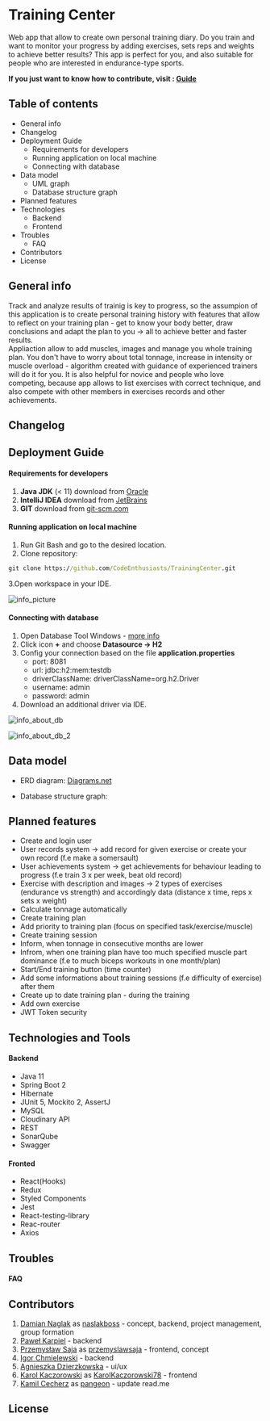 # Training Center 

Web app that allow to create own personal training diary. Do you train and want to monitor your progress by adding exercises, 
sets reps and weights to achieve better results? This app is perfect for you, and also suitable for people who are interested 
in endurance-type sports. 

**If you just want to know how to contribute, visit : [Guide](https://github.com/CodeEnthusiasts/TrainingCenter/wiki/How-to-contribute%3F)**

## Table of contents
* General info
* Changelog
* Deployment Guide
    * Requirements for developers
    * Running application on local machine
    * Connecting with database
* Data model
    * UML graph
    * Database structure graph
* Planned features
* Technologies
    * Backend
    * Frontend
* Troubles
    * FAQ
* Contributors
* License

## General info
Track and analyze results of trainig is key to progress, so the assumpion of this application is to create personal training 
history with features that allow to reflect on your training plan - get to know your body better, draw conclusions and adapt the plan 
to you -> all to achieve better and faster results. <br> Appliaction allow to add muscles, images and manage you whole training plan. 
You don't have to worry about total tonnage, increase in intensity or muscle overload - algorithm created with guidance of 
experienced trainers will do it for you. It is also helpful for novice and people who love competing, because app allows 
to list exercises with correct technique, and also compete with other members in exercises records and other achievements.

## Changelog

## Deployment Guide
#### Requirements for developers
1. **Java JDK** (< 11) download from [Oracle](https://www.oracle.com/pl/java/technologies/javase-downloads.html)
2. **IntelliJ IDEA** download from [JetBrains](https://www.jetbrains.com/idea/download/#section=windows)
3. **GIT** download from [git-scm.com](https://git-scm.com/downloads) 
 
#### Running application on local machine
1. Run Git Bash and go to the desired location.
2. Clone repository:
```cmd
git clone https://github.com/CodeEnthusiasts/TrainingCenter.git
```
3.Open workspace in your IDE.

![info_picture](readme-img/open_project.PNG)

#### Connecting with database
1. Open Database Tool Windows - [more info](https://www.jetbrains.com/help/idea/database-tool-window.html)
2. Click icon **+** and choose **Datasource -> H2**
3. Config your connection based on the file **application.properties**
    * port: 8081
    * url: jdbc:h2:mem:testdb
    * driverClassName: driverClassName=org.h2.Driver
    * username: admin
    * password: admin
4. Download an additional driver via IDE.

![info_about_db](readme-img/test_db.PNG) 

![info_about_db_2](readme-img/test_db_2.PNG)

## Data model
* ERD diagram:
[Diagrams.net](https://viewer.diagrams.net/?highlight=0000ff&edit=_blank&layers=1&nav=1#R7Z1dU%2BM4FoZ%2FDVW7F1C25a9cNjQzUNPd9AI9vds3lJsY8E4SM47TwP76tRPLTiKFSLFlHcnqmto1TkiIz5vH0qtzjo7Q2fT19yx6fvqcjuPJkWONX4%2FQxyOn%2BBfYxf%2BVZ97wGeSuzjxmyXh1zm5O3CT%2Fi6uTVnV2kYzj%2BcYT8zSd5Mnz5sn7dDaL7%2FONc1GWpS%2BbT3tIJ5vv%2Bhw9xsSJm%2FtoQp79nozzp%2Bqs7Y%2BaBy7i5PGpeuvQ8VcP%2FIzu%2F3rM0sWser8jBz0s%2F60enkb4taoPOn%2BKxunL2il0foTOsjTNV0fT17N4Ul5cfNlWv%2FfbjkfrvzuLZznLL6DT0%2Bml%2Fed35%2BL7%2FPzj8ePvFx%2BOj20rXL3Or2iyqK7It3mczau%2FOX%2FD16n485%2FLwzz6WZ46nedRllfhRFZxoghQHiWzOCtO2MufJ5PoeZ4sn74685RMxp%2Bit3SR4xfCP50%2BJK%2Fx%2BHoVzfK5RWA%2FFS9W%2Fli%2B%2BEPx4jfVH1M%2BHE2Sx1lxfF98%2BPIdT7N4Xvwtn6J5Xj2DvDzVFfsVZ3n8unaquly%2Fx%2Bk0zrO34inVo8ehVcWuEvex7fnVmZdGK05QnXtak4kdViejSp%2BP9cs3MSoOqjBxhWxEhGxntIrPnyfR5Lr45kSzx2XgNuNSXtxxlj7fRtljnFcnntOkvKznv4prV0cgmUzO0klahneWzspXytPn6sFJ%2FIB%2F92ea5%2BkUR7G6IPWLLi%2BGd1r8V1yeM%2BvEO%2FKKP%2Fes%2BNlufi7%2BK5%2Be5WfpbJ5nhajK14iL2L7EZXwpsd0j7v0hryKMGMOLhEUXc3Etul%2F%2F4IvvEpRRE1%2Fu0Flbodv%2B9qXFBX2YLGH2lIzH8YwnJiPmmKwFAfUbA5uIQfELZ87Rh%2BItLXEHp5e%2FX365LQ6%2BXC3%2F99unT5Ijjzm7eu7p%2FDm6T2aPn1a%2F6W9Jw%2BtPGq%2B7v65uv1JxlIDxdlyVgDHrvVZgdFHL6Hb%2BhYzHCX69tiSupQuZxC4RgEUxPJ1F05idrH9%2BuD67%2BHD9D%2BT8c8VWFcDaU2ThgNQzIBUF0pF8kPo6g9RjDog8kAZEAJ6j%2BfwlzfgGtsNjKXtw4bCUNHUMSztiqe3Ih2lbAwg0TNkjIg2mWAJrAYinUTLp1hDAqA2toaCWPfRgUOuQVpFBbVeo9aSjFkdTS9RyrIjIQy3pwJhxa8fBhQNTcpJSLkZ%2BjPPi5mqWJItHjhE2RfGS5Mj12CDpiFuRdNSYbwBYkawVrtCKpENON7RakXQUmHHgV%2B57RXLXwcBXKjkkA%2BbmisxMRRik5a9UIp0nKkiBiQoiJyovqzcWhuKPV99OP51D525PgYfDWXLJ2nC2I87KX8hEbZepQXPWZQ6IPM6SK8llhnfvI%2BCbi6vrW63Zyy4GOOwlDSTD3o7YC2DhE7X1mUDDlz0i8uBLWkHz4m%2FtHb7rbv72UzQmMrtCwBAZv5shsgAiy18fdduaSpCJXGsXMJFd0vdZvfG3WdLWethYM9UXqxxhhoPVtvm0Bqu7sRrKx2rbeQxorPrMEZGHVXKm8TMdv33fi9ahMJM9hnCYqUbdtJLMrNs5yGMmHgyvhfc32WkKXVJTgbppj1I3PY0e47uOchXWsw5USDnoKd5QCIvctuWyhrC7CevKJixyyZVNjQjbqBcuYZFLLj%2BW9dBdAXb9YECw5Qk9FNjaASmF89l4kUWz%2B7iIRZkgvytiA0qYDnFQ6hZOLmV6j2ihE5gwHahh3wBImA7Yy293J0xTwyvwm0m6N1olTAcKGDgBaeBITZg%2B4KZ7NLy8ag5l7b4PI7tfpRlbSRjLKXnVPbMcjwG0dOIDBTylkPSUxlEuIeHv%2FYOPH261zsTmkAoYMoeOIbMoMlMysfsms869%2BWrpQiYzaQeOk3le%2Bg9yEFyVw1hfr8%2FPLm8ur77oDGQOhcABsunxJwzItPTsvomsc5O%2FUIEmfyFpPGEi3y3a5wMONkOQI%2FZwWKtGTw41WUtJvO6btTr3AAwV6MiBJ0DrrF1kUZ6kMymj39vLz%2BXY9%2Fvl7cXVt9vmxI%2BrL%2Bf6l8ZwKAYMoUemIYc4QrMu8goMb1v3CTKhR%2BwL8fIITRpE0%2BIzT4uPdse3gQBtyOtZWg95OQIMB6im84YwoNISvPsGqs6tN0YKtN4Ykf5OnkwFWQtcNeA6g7iLNhx9g9i04RAHYkoeeN8gJq0ljfLAG%2FVCRjFp%2F4jKAz%2BsPOdIjeS1nnQChcwO3tAWzhiqoxAd0EkbWwQ4M5xW9t0rWB1Lj24a%2FLFw7f2x6BWwjkWaBzd58REf8ydTXLG7uMK2yG70yKFETlxxhWOpYQPIL65oRN6quIIWXoFfTNIF0Km4olEv3NGnY5FGgCmugF5cwaOsd4ocR%2F0qzTgJwlhOK67omeUa9%2FNspAsZ5KSNYIorencSeKQChsx4xmbI3D2ZacUV%2FZLZ1sOJ2CNdwGS2HSIAWfw8BwLk%2BkD3Lvg8WoGDZtOGSRiaqWUWPbO5rb8Fms3wmzA5NmlBFWyO86RM%2Fu00G2IYOQ48QYcDWTVa%2BKgJWVp9Rc%2BQ1bgDc6NdyJAlvSHR%2B%2BmZIuMWQoEDZtOPRxyYaevy%2FYIZv5ueYIbfkKdJE9gGs%2BA84KGMhTvp%2B9wvcvFX0CC3e%2BRSCy96Rq7GnXYa7UJGLun4tK1kG0YZG0904dDUdMkRR1Na9UTPNCWNI42qJxr1QuYpae7Aqp5QITWtJ5GAwTIi5z1ni3lx8Uw%2B%2BM588CBgxG3dTkVA3NSYnABIB0fsAQeTDo7IuYlW6eC1egHfThE5PTHp4ODTwTmUBecebKZGwlguPx0cadw%2FtJEuZJBT%2BoeadPDeZ0ccUoFDZtNuVBiZ5aeDI427jTbSBUxmPLFeJ3M8v8%2BS554ajuL1AtvSe8GAQwxg2OuaRqLC2Asg39tta2BBhq%2FLHhF58CU9ptUhkOHwoFISOQQDBtCeKcgRB2j5ueKe1vuiN%2BoFjGivv33Rtw%2FYDGYV3OWeRAIHy6TfeFuyq7gqXyfRbGe4BrSie4ywLYyXdH2Llbe2uMCp0RUGwJKux17AAWZJ1yOtRK2WdD0FGsN4pOGnwpJuV%2FlXR8NbDuZQJZgbOL43Ab8PAJhX8d8H5C8H%2Bzr3oKmlC%2Fgm4JPGY7%2BLDm0OmgIHvRcsOIQEh9vGDxPGbfmLxb7O%2FWl8BcwwnzTDxsnDQ3K%2FmORvENjMe4BZ7mhercYhLjgsN31whLEcwOKzr3MfHF%2BBPjg%2B6YYtfec7iJmZuw50z9jkEBIccJs%2BOeLALX9RGlfe6QluBfrkBKR9Fc%2FGSmH7SP9cew4lgSF3QPpyhtxdkVt%2Bh7NA53Y7tXYhk5s0sA7fLx7awUAa%2F3DoDA7XTXWrMK4DaKMW6FzeyrGRtTyuk17WbDH9GWd36cPd8yQqru%2F4Lq8yAHdutaH9lhccoYSDTlN%2BKg6d8numBTrXnwYK1J%2FiWREVnfFrfL%2FI32Gn%2FshUsGo0NFWj4pDJ2vdMYHhJk0inoqRavZChSRo58ttMHnwwpGomDnXB4TnpWn3NkjRL8redoRpQJRPRmpKSW1Fje6M1pS8uZGoYPgDqmEL2vct31zFRwyvwC0n6PVrVMYUKWD4haflAvfsOvP6IQ03v3HLdftVlXCdh%2FKbUH%2FXNb51Np1AB0wmPn%2BGsww5kDyoOcYBh8cjYWcJYTKkp6pnFI9LN0ofFIwW8rBHpZYmvBR1KDSeHAKDwFlkmfVwYb2l1P%2F0Ct27eo%2BfyQaNeuMhFNjmiwQusy2yVw9YRKpuhOqktU3kiDIapNjnKwQ3JbuL5vLzRGiefcPJd5pRtgZFTo6OBfCe%2F0bg6HcmQTVlak30z7NDJb9QL%2BW5IrpUBc%2FKHbeDziAjKmjmyTfMCYdiW3kAM2Rr3LmikC5nZ5PqYHAO%2F9u29f%2Bo%2F8%2BFQBhwQGzdJGIildwSr301PECtgJTmklSS5D4HmfQV4VAEGwvhbaSDcPYTlt%2FJCjsZ9BRrtQqYwaSONo7eyguoljv9qV86vd0YKT3jh4FSN7G41cSq9wRZyNC7nb7QLGaeU3ap7a3M7FO6q1wsAOSYrWxx3pbfHQo7GadmNdgFzF78y0ZE2TwR4u7eXn8u9Tb9f3l5cfbttTvy4%2BqK1gcChBDDkRaTNZMjbEXnlN7BCqK0%2FBJm8HDvPyiMv6eCULWWFcHd1MFT6cqgBDn3b7rti6LubvtJ7YCHU1k4CTV%2F2HHl59CUNnzofe7zIIqZCmMEClT3AcICqxjbDagJVeocshNr6RKCBCn%2BTYYRIJ2eW5vHOzqviDgZSaMijCjAUxiMvQ2ERpRXSKeySnpFOhYa1egFz2CV9nUMKDYdSWcgRUjgQJecul9PoMd4ZpwHVEx6HmIK4onDEWn9tj8RFTI3JB4CKQpe7Pa%2F03oDIJeceWlUUugpMP1xy%2BgGsorA%2BGHhpIYeawNTy4wQ14PwGMG3h57f03oDIa7vSDXnOUksXMLw9cs5SXML4bpFNpHAaO0i2o7eDxKENOChWozmHkiiW3hoQeeSyt04GkqdAbw6PXJqeFp95Wny0rja7wCNgjcnaSf%2BMnslq%2BmcIIyuAJoAe6UFphVYFWmh4pFE0Xczvi5GuSK9iKFY%2BhwKgMNej2FaGuV0xl1JW2C9zPYpvpBFzG%2FXCZa5HMXfKfdvm%2FWzcNhD28igBCnuRR7L3Op2YVdTikaYuDK%2Bi2h7Npw0pAauHut1HzCdxCvFuCWAZ1WP%2FPr6zjEoLr7jvo0%2BSWqtl1Fq9cO%2BWyCedeLOMCnIZlUNN79xxvX7VZbx7YfxmvT0LjG7bkjXAU51GupDhTTr3QLZY030hlUMdUGDsGbtfHIxpC6m9wtjT2%2B33FHD7PYrbXzpP%2FRhP2w6UvvDl0QIU%2BKKAnGd9Xq4E7QzUkNynehMgXF9KqWyip%2FD74iKmxtwFgPdUa1uhFP5A802BAgWmLwH4TYHqg4F7TxxqArPaE5jpjjB%2By0%2FhD3TeHSiAP9lBAZTdgeoD7D35eltPHOKAw2KT9SSMxfJz%2BPHkTU8Ww095QiFlg6B4fp8lz0xdzdrhVveuOxwCAMPbkHSbDG874i2AzP6QtKY08vob9UJGLukfdVc0NZAkUp5Aw0EraVp9rgK%2FM1RDsvKJdjyI1Syo0%2FcFBE0NLwiAlx%2BybxkDxssPSS9IKy8%2FVMAOCkk7yHj5IL18DjXBueka%2F0gYv%2BV7%2BdjB0tI%2FChXwj0akf2S8fFY29yQOMCwekXf6m7z4oI%2F50%2FlrnN0nc5PTVDzi4qjgeVDgnXhspK0zRwUET40bKYCJ0Ih9BzcoEyHXIm%2BkWk2ERvDvpa5F3kuBTYQGPv%2FhEBGUe65rmfUcYdiWPv9xrbaZxoDnP410ITObXMzJ4mcJO9nUBzcXV9c613DwyAIOhdvu4WcoDDeLybXarhGBpjC7LSiPwuQyTkHhOE%2FKJKa7xSzJWxhJyNHZSOKJLxyctt3Bz%2BAUcJKSa7W1mkDzlD0i0niKt5zfGtXeJbO7LJ7H2a%2F9Br%2F%2Bw1D2OILhpt129wrDzd3clN5C1K33gdSRmzb7Ooo8bpJ2zEsSl28sfvb%2F8erb6adyR%2FGv1%2BdnlzeXV190pi%2BHGuDQt23TK0Pf3fQN5dO3rccDmr4uc0Tk0Ze0YV6Wb3yoA7B%2BMBA3gCPOYLjqqJGirSRXHVs6Vx2t25M16gVMVoeyGUmrkqWBlCnxBBcMTltvcWlwuhunrnScUjbQ1AmnngI2AWVfyqUMC%2B7czeP5vFy0WsPqUGDJETo4sKQ0g4vuTRrzUZmKXF31A9KY3fqpAkKmRi6G%2FETmRtwKJTJTWlXrlMjcqBfy%2FY2csQFLZN4%2FNRlojjOPvuDchE06iDCiy89xpuy9ptF0RYFsEMpWapJrPKkHA3HoORQDBtCU7doMoDsCtPz0Z8pGcPoA2lfAT6LslVZ82jgrVQiAzdqnAnJoBA6STTKKMCQDSKGm7O%2BmEZMVSEbxSR%2FqKZ2MS4t%2FnL6I6qyrP2oVzE%2Fx2244YFALOevab%2Bs%2BgUZtwBwReaglDaJCg%2FMCOhBGvwNiM7tWwLAZo8KwWQCb5edkB22NJ8hsrrULmM2UzSvxMHjx3CeDtacvhxrg0FeNjTKVpC%2BAzG3KTpk6pRoqsFGmS9koc1613LyLq56bjCncQ0lDVHDHSpeyY%2BUf8dttfP80S%2F5exOcTs8vErg2j66LdvZtMCAyfGg4RgJREji0MwaQkUva71ColMVDAI6JsI2lSEhVJSeTQF5gbcuuNLQczs%2BEnuvyURMqumfpMa2rpAsY5ZZfKcqgay054wTmItt47m%2FJoBAySR2rU%2FSiJZPlJiCNyBqyT1zRSoOxnRM5iu9vYdLh%2BFEfoobDWwwlwa1I4n40XWTS7j81WP0c7t%2Fqp5zrrX2KHGjokLHZqJOvLN6Malbcxo3aEV1h0yZGzTmaUx%2FEdlHWj9Bxy2VMdM%2Bqwg2FbWDyqfOcePupXpaZCQNh9gGJh9X0f0LhAoJEu5JsAOWEdJ8WQtxghQwA248Ggug7z6AoOxtVYW1YS4xTbq2%2BMa1x80EgXMsbJhWWM8S7aDne9MKF3cwQexYABNH5lA%2BjuAU2rxO2Z0EjjteJGu4AJjUjHq3Siy63hgMCZ5eD28nM5zP5%2BeXtx9e22OfHj6su5zkTnUBgcopuyBnFEpxT89k30tsYYaKLDL2rwEOldYaJDGnOvDgYy8ubQDRxOm41DxHGaUvzbN6fbOl%2BgOQ1%2F2xAPkebUL8uZRq93z3FW5lVEj9173boX%2BvJEHg5p2%2FZwNaTdSVpaoW%2FPpMVZTHqSdsQcEWmkdUmT6SkuLvRdMSqGu5yoP6rZpQMG1S5plxlUd4VqyvZPfaOa9KY0ypNv1AsZ1qR%2FJDJP%2FvBsveqkvnzmUAscPpsyJnF8DuTzWes6pka9kPlM%2Bkbvbc%2FX%2BcFg6NtJYVO%2F9GXZjCYeP8Y4cby4BEn%2Bdh1PlqsT580jq%2FTyVXGTXXzk06d8Oqm%2BYPFs%2FCHLlhf1%2FHoazcZXy9At66FoD8SvSf5v%2FLvF8X%2FK6J141U8fX%2FHXuPzhDf8wK67Hv5dPtJCPT6x%2B0yo%2BZXWi%2BeXlTxu%2F%2FTXOkuKyLsuxLGrcq1npPF1k9%2FE7l9W2Kynk%2BD6065kI73VQXmRWfNgWRSP1yWwZnF%2Fxxp9MU071Hl%2FLO9nRWkMhrEC8z6GNwi39rS5A9YuNBMnXQsRruduvtbpExGst5Vx%2F%2FBYKZ9nNA4jCQ4Te13jxgwyR2niaB0ek9WCoEZa7tcMmu0gt66Tc3RP%2FcwjJhifOVnmicNUypFx0q9ridnqbfo5mb60BvAlfbw962wg4ZBSwg9u2whFw3X2tlpk1Opiy2y9lb7%2BUcLkypJCIk%2BvhEnJwr%2FX9N2pcYARHQhQG2gcz0N56rRBtvVR3Erq7fnn4r%2FuXc3z%2FV%2BL8%2BffHS%2F90dtz7XXqDdweyC3PSOhmN%2FA1W2j3eyNlF7IQhNBG727rzD5Qwbiux84UEC1jqDftw8dRc2yse1zLiESUeqbfPQ0Z7fQiuzgwBIzjk79MJq%2BBcjxj%2Bbd%2B7BUuOIVcQ7g13U6rOgVrdP%2FHFffm2FLgp83%2FdJp6deg%2FHf%2F%2B6TX77kc3vLpJjyUolfBfHOnB2QRll%2BsJmF1SlMqQ9woKj0KkwVW0Oo6Dr3CowSD12wxPbbswX3L28ES7u3scr3CDYFq7XM2IZaplhCfdwATI7MQjcINKzT8JwVP8LA0KAo8MEONoeno6CfsGJv%2Byy7%2FEN%2BP6zwb2uDUHk%2BYwyRPAMQa3cHJshqUOV0WUgbCYUMq8SBtBmQse%2BvyUxdxtuzGq1g61Zlb%2B93i1arb2PMFmWCNcXtIN1IR9bJ3ZgH7Ki3e9MvzaM9ltLAbRhaUDcuw9Ud7j9QgLXZuji7n0UyiXujmZI%2ByUWQpPYsb%2FtAdWzM16R2dvTfQLGokXWexrR%2FqmO7wfcizC1Lu2OdLkXkp7LvAIZghsEEGPW0fY4k33IirYGAahnCbO0iZaWJ0QuMIY9LjCikFWjdYUQHI0SA1XvUCd0W%2Bx19UtfCnUgKhQTsxiVWlawic0qoa2bYarda3Ycu%2BZd2waneS%2Fc0jw60ETdXqdC4izUt0%2B%2F8usf3rffn%2F7%2B1%2BOff7z89r8k7n%2BViid5sxC8uynRMiSHDjmK78%2Fq19fmeZYdHPIFaiF7DzHK3sbtKODI3rNHJ6O1f1tfAttFXnFFDx2geCXgdmaJBuKGK7vXFze3PYizeTpbllCk2XhOfE%2FU3I6EKKag6JqUXDOqJExVLLb1mouQosrtafohNRfvrdUBr3cTvh3JnsDyLKrv3oyEGtkuqmmofx6ZAqbQViSHxMPZC3xRlW7UP4fMooJRfkweaL19SIdKeqdOzutTWW27kmtSo9w9s2l73%2FbKbNK4VKc8%2BZBwhLCQTUlRWMzjrOe%2BERjHsAncixCgENdWy47dM%2B9vkZBAn9sTCamdFdAdONBTqdxzdDJy1jIOt1%2B5y3LP4scsTfP1p2fR89PndByXz%2Fg%2F)

* Database structure graph:

## Planned features
* Create and login user
* User records system -> add record for given exercise or create your own record (f.e make a somersault)
* User achievements system -> get achievements for behaviour leading to progress (f.e train 3 x per week, beat old record)
* Exercise with description and images -> 2 types of exercises (endurance vs strength) and accordingly data (distance x time, reps x sets x weight)
* Calculate tonnage automatically
* Create training plan
* Add priority to training plan (focus on specified task/exercise/muscle)
* Create training session
* Inform, when tonnage in consecutive months are lower
* Infrom, when one training plan have too much specified muscle part dominance (f.e to much biceps workouts in one month/plan)
* Start/End training button (time counter)
* Add some informations about training sessions (f.e difficulty of exercise) after them
* Create up to date training plan - during the training
* Add own exercise
* JWT Token security
 
## Technologies and Tools
#### Backend 
* Java 11
* Spring Boot 2
* Hibernate
* JUnit 5, Mockito 2, AssertJ
* MySQL
* Cloudinary API
* REST
* SonarQube
* Swagger
 
#### Fronted
* React(Hooks)
* Redux
* Styled Components
* Jest
* React-testing-library
* Reac-router
* Axios

## Troubles
#### FAQ
 
## Contributors
1. [Damian Naglak](mailto:damiannaglak1@gmail.com) as [naslakboss](https://github.com/naslakboss) - concept, backend, project management, group formation
2. [Paweł Karpiel](mailto:pawel21599@gmail.com) - backend
3. [Przemysław Saja](mailto:przemyslawsaja@gmail.com) as [przemyslawsaja](https://github.com/przemyslawsaja) - frontend, concept
4. [Igor Chmielewski](mailto:igorchmielewski@gmail.com) - backend
5. [Agnieszka Dzierzkowska](mailto:aga.dzierzkowska21@gmail.com) - ui/ux
6. [Karol Kaczorowski](mailto:KarolKaczorowskiC.dev@gmail.com) as [KarolKaczorowski78](https://github.com/KarolKaczorowski78) - frontend
7. [Kamil Cecherz](mailto:cecherz@outlook.com) as [pangeon](https://github.com/pangeon) - update read.me

## License
